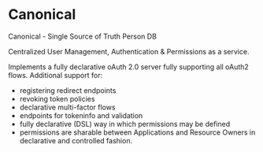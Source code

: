 Canonical
======

Canonical - Single Source of Truth Person DB

Centralized User Management, Authentication &amp; Permissions as a service. 

Implements a fully declarative oAuth 2.0 server fully supporting all oAuth2 flows. 
Additional support for: 
 - registering redirect endpoints
 - revoking token policies
 - declarative multi-factor flows
 - endpoints for tokeninfo and validation
 - fully declarative (DSL) way in which permissions may be defined
 - permissions are sharable between Applications and Resource Owners in declarative and controlled fashion.
